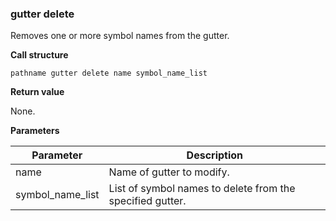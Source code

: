 ### gutter delete

Removes one or more symbol names from the gutter.

**Call structure**

`pathname gutter delete name symbol_name_list`

**Return value**

None.

**Parameters**

| Parameter | Description |
| - | - |
| name | Name of gutter to modify. |
| symbol\_name\_list | List of symbol names to delete from the specified gutter. |

